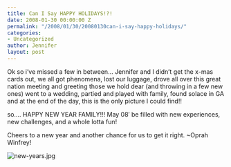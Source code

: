 ```yaml
---
title: Can I Say HAPPY HOLIDAYS!?!
date: 2008-01-30 00:00:00 Z
permalink: "/2008/01/30/20080130can-i-say-happy-holidays/"
categories:
- Uncategorized
author: Jennifer
layout: post
---
```


Ok so i&#8217;ve missed a few in between&#8230; Jennifer and I didn&#8217;t get the x-mas cards out, we all got phenomena, lost our luggage, drove all over this great nation meeting and greeting those we hold dear (and throwing in a few new ones) went to a wedding, partied and played with family, found solace in GA and at the end of the day, this is the only picture I could find!!

so&#8230;. HAPPY NEW YEAR FAMILY!!! May 08&#8242; be filled with new experiences, new challenges, and a whole lotta fun!

Cheers to a new year and another chance for us to get it right. ~Oprah Winfrey!

 <img id="image220" alt="new-years.jpg" src="/teamelam/assets/images/Can-I-Say-HAPPY-HOLIDAYS/1201721441000-missing.jpg" />
